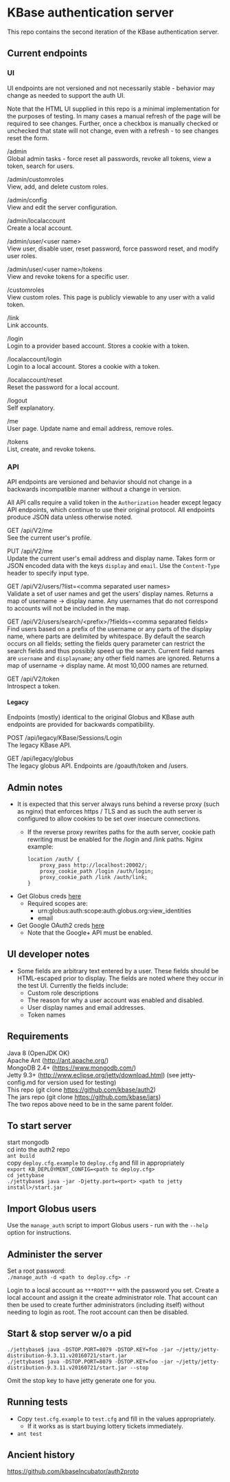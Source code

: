 KBase authentication server
===========================

This repo contains the second iteration of the KBase authentication server.

Current endpoints
-----------------

### UI

UI endpoints are not versioned and not necessarily stable - behavior may change as needed to
support the auth UI.

Note that the HTML UI supplied in this repo is a minimal implementation for the purposes of
testing. In many cases a manual refresh of the page will be required to see
changes. Further, once a checkbox is manually checked or unchecked that state
will not change, even with a refresh - to see changes reset the form.

/admin  
Global admin tasks - force reset all passwords, revoke all tokens, view a token, search for users.

/admin/customroles  
View, add, and delete custom roles.

/admin/config  
View and edit the server configuration.

/admin/localaccount  
Create a local account.

/admin/user/&lt;user name&gt;  
View user, disable user, reset password, force password reset, and modify user roles.

/admin/user/&lt;user name&gt;/tokens  
View and revoke tokens for a specific user.

/customroles  
View custom roles. This page is publicly viewable to any user with a valid token.

/link  
Link accounts.

/login  
Login to a provider based account. Stores a cookie with a token.

/localaccount/login  
Login to a local account. Stores a cookie with a token.

/localaccount/reset  
Reset the password for a local account.

/logout  
Self explanatory.

/me  
User page. Update name and email address, remove roles.

/tokens  
List, create, and revoke tokens.

### API

API endpoints are versioned and behavior should not change in a backwards incompatible manner
without a change in version.

All API calls require a valid token in the `Authorization` header except legacy API endpoints,
which continue to use their original protocol. All endpoints produce JSON data unless otherwise
noted.

GET /api/V2/me  
See the current user's profile.

PUT /api/V2/me  
Update the current user's email address and display name. Takes form or JSON encoded data with the
keys `display` and `email`. Use the `Content-Type` header to specify input type.

GET /api/V2/users/?list=&lt;comma separated user names&gt;  
Validate a set of user names and get the users' display names. Returns a map of username ->
display name. Any usernames that do not correspond to accounts will not be included in the map.

GET /api/V2/users/search/&lt;prefix&gt;/?fields=&lt;comma separated fields&gt;  
Find users based on a prefix of the username or any parts of the display name, where parts are
delimited by whitespace. By default the search occurs on all fields; setting the fields query
parameter can restrict the search fields and thus possibly speed up the search. Current field names
are `username` and `displayname`; any other field names are ignored. Returns a map of
username -> display name. At most 10,000 names are returned.

GET /api/V2/token  
Introspect a token.

#### Legacy

Endpoints (mostly) identical to the original Globus and KBase auth endpoints are provided for
backwards compatibility.

POST /api/legacy/KBase/Sessions/Login  
The legacy KBase API.

GET /api/legacy/globus  
The legacy globus API. Endpoints are /goauth/token and /users.

Admin notes
-----------
* It is expected that this server always runs behind a reverse proxy (such as
  nginx) that enforces https / TLS and as such the auth server is configured to
  allow cookies to be set over insecure connections.
  * If the reverse proxy rewrites paths for the auth server, cookie path
    rewriting must be enabled for the /login and /link paths. Nginx example:

		location /auth/ {
			proxy_pass http://localhost:20002/;
			proxy_cookie_path /login /auth/login;
			proxy_cookie_path /link /auth/link;
		}

* Get Globus creds [here](https://developers.globus.org)
  * Required scopes are:
    * urn:globus:auth:scope:auth.globus.org:view_identities 
    * email
* Get Google OAuth2 creds [here](https://console.developers.google.com/apis)
  * Note that the Google+ API must be enabled.

UI developer notes
------------------
* Some fields are arbitrary text entered by a user. These fields should be HTML-escaped prior to
  display. The fields are noted where they occur in the test UI. Currently the fields include:
  * Custom role descriptions
  * The reason for why a user account was enabled and disabled.
  * User display names and email addresses.
  * Token names

Requirements
------------
Java 8 (OpenJDK OK)  
Apache Ant (http://ant.apache.org/)  
MongoDB 2.4+ (https://www.mongodb.com/)  
Jetty 9.3+ (http://www.eclipse.org/jetty/download.html)
    (see jetty-config.md for version used for testing)  
This repo (git clone https://github.com/kbase/auth2)  
The jars repo (git clone https://github.com/kbase/jars)  
The two repos above need to be in the same parent folder.

To start server
---------------
start mongodb  
cd into the auth2 repo  
`ant build`  
copy `deploy.cfg.example` to `deploy.cfg` and fill in appropriately  
`export KB_DEPLOYMENT_CONFIG=<path to deploy.cfg>`  
`cd jettybase`  
`./jettybase$ java -jar -Djetty.port=<port> <path to jetty install>/start.jar`  

Import Globus users
------------
Use the `manage_auth` script to import Globus users - run with the `--help`
option for instructions. 

Administer the server
---------------------
Set a root password:  
`./manage_auth -d <path to deploy.cfg> -r`  

Login to a local account as `***ROOT***` with the password you set. Create a
local account and assign it the create administrator role. That account can
then be used to create further administrators (including itself) without
needing to login as root. The root account can then be disabled.

Start & stop server w/o a pid
-----------------------------
`./jettybase$ java -DSTOP.PORT=8079 -DSTOP.KEY=foo -jar ~/jetty/jetty-distribution-9.3.11.v20160721/start.jar`  
`./jettybase$ java -DSTOP.PORT=8079 -DSTOP.KEY=foo -jar ~/jetty/jetty-distribution-9.3.11.v20160721/start.jar --stop`  

Omit the stop key to have jetty generate one for you.

Running tests
-------------
* Copy `test.cfg.example` to `test.cfg` and fill in the values appropriately.
  * If it works as is start buying lottery tickets immediately.
* `ant test`

Ancient history
---------------

https://github.com/kbaseIncubator/auth2proto
